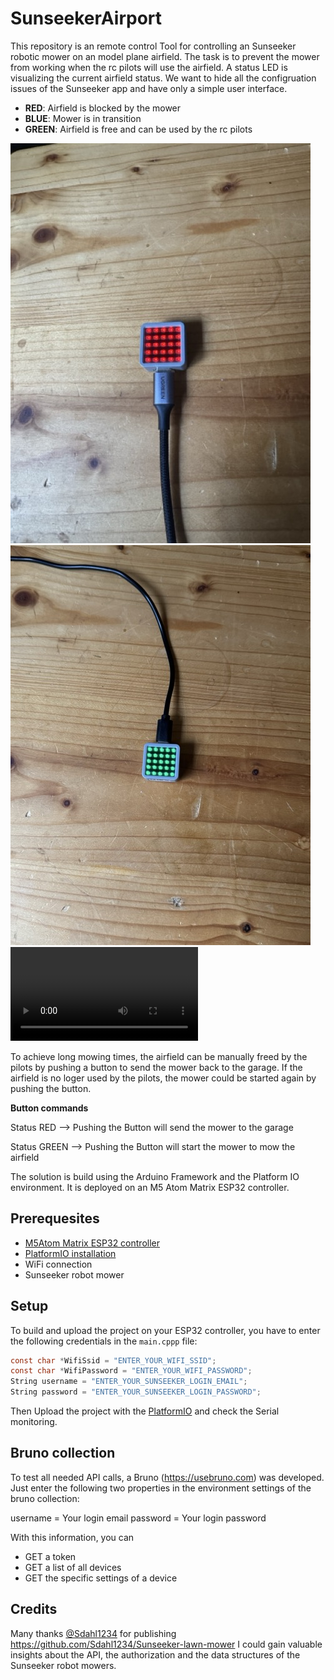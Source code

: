 # SunseekerAirport

This repository is an remote control Tool for controlling an Sunseeker robotic mower on an model plane airfield. The task is to prevent the mower from working when the rc pilots will use the airfield. A status LED is visualizing the current airfield status. We want to hide all the configruation issues of the Sunseeker app and have only a simple user interface.

* **RED**: Airfield is blocked by the mower
* **BLUE**: Mower is in transition
* **GREEN**: Airfield is free and can be used by the rc pilots

![Status RED](docs/images/state_red.jpeg)
![Status GREEN](docs/images/state_green.jpeg)
![Button PRESS](docs/images/button_press.mov)

To achieve long mowing times, the airfield can be manually freed by the pilots by pushing a button to send the mower back to the garage. If the airfield is no loger used by the pilots, the mower could be started again by pushing the button.

**Button commands**

Status RED --> Pushing the Button will send the mower to the garage

Status GREEN --> Pushing the Button will start the mower to mow the airfield

The solution is build using the Arduino Framework and the Platform IO environment. It is deployed on an M5 Atom Matrix ESP32 controller. 

## Prerequesites

* [M5Atom Matrix ESP32 controller](https://shop.m5stack.com/products/atom-matrix-esp32-development-kit)
* [PlatformIO installation](https://platformio.org)
* WiFi connection
* Sunseeker robot mower

## Setup

To build and upload the project on your ESP32 controller, you have to enter the following credentials in the ```main.cppp``` file:

```c
const char *WifiSsid = "ENTER_YOUR_WIFI_SSID";
const char *WifiPassword = "ENTER_YOUR_WIFI_PASSWORD";
String username = "ENTER_YOUR_SUNSEEKER_LOGIN_EMAIL";
String password = "ENTER_YOUR_SUNSEEKER_LOGIN_PASSWORD";
```

Then Upload the project with the [PlatformIO](https://platformio.org) and check the Serial monitoring.

## Bruno collection

To test all needed API calls, a Bruno (https://usebruno.com) was developed. Just enter the following two properties in the environment settings of the bruno collection:

username = Your login email 
password = Your login password

With this information, you can 

* GET a token
* GET a list of all devices
* GET the specific settings of a device

## Credits

Many thanks [@Sdahl1234](https://github.com/Sdahl1234) for publishing https://github.com/Sdahl1234/Sunseeker-lawn-mower I could gain valuable insights about the API, the authorization and the data structures of the Sunseeker robot mowers. 

